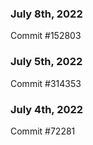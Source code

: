 ### July 8th, 2022

Commit #152803

### July 5th, 2022

Commit #314353


### July 4th, 2022

Commit #72281
